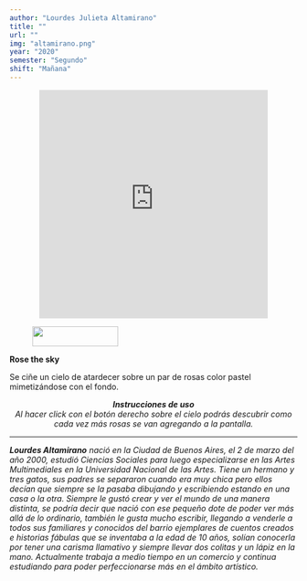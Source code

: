 ```yaml
---
author: "Lourdes Julieta Altamirano"
title: ""
url: ""
img: "altamirano.png"
year: "2020"
semester: "Segundo"
shift: "Mañana"
---
```


<!-- wp:html -->
<p align="center"><iframe width="400" height="400" frameborder="0" scrolling="no" style="width:400px; margin:0 auto!important;" src="https://editor.p5js.org/lulischmidt12/embed/E2qNQvlUK"></iframe></p>
<!-- /wp:html -->

<!-- wp:image {"id":604,"align":"center","width":150,"height":35} -->
<div class="wp-block-image"><figure class="aligncenter is-resized"><img src="https://am1-lacabanne.atamvirtual.com.ar/wp-content/uploads/2020/12/usabilidad-AM12020-siMobile.png" alt="" class="wp-image-604" width="150" height="35"/></figure></div>
<!-- /wp:image -->

<!-- wp:paragraph -->
<p><strong>Rose the sky</strong></p>
<!-- /wp:paragraph -->

<!-- wp:paragraph -->
<p>Se ciñe un cielo de atardecer sobre un par de rosas color pastel mimetizándose con el fondo.</p>
<!-- /wp:paragraph -->

<!-- wp:paragraph {"align":"center"} -->
<p style="text-align:center"><strong><em>Instrucciones de uso</em></strong><em><br>Al hacer click con el botón derecho sobre el cielo podrás descubrir como cada vez más rosas se van agregando a la pantalla.</em></p>
<!-- /wp:paragraph -->

<!-- wp:separator -->
<hr class="wp-block-separator"/>
<!-- /wp:separator -->

<!-- wp:paragraph -->
<p><strong><em>Lourdes Altamirano</em></strong><em> nació en la Ciudad de Buenos Aires, el 2 de marzo del año 2000, estudió Ciencias Sociales para luego especializarse en las Artes Multimediales en la Universidad Nacional de las Artes. Tiene un hermano y tres gatos, sus padres se separaron cuando era muy chica pero ellos decían que siempre se la pasaba dibujando y escribiendo estando en una casa o la otra. Siempre le gustó crear y ver el mundo de una manera distinta, se podría decir que nació con ese pequeño dote de poder ver más allá de lo ordinario, también le gusta mucho escribir, llegando a venderle a todos sus familiares y conocidos del barrio ejemplares de cuentos creados e historias fábulas que se inventaba a la edad de 10 años, solían conocerla por tener una carisma llamativo y siempre llevar dos colitas y un lápiz en la mano. Actualmente trabaja a medio tiempo en un comercio y continua estudiando para poder perfeccionarse más en el ámbito artístico.</em></p>
<!-- /wp:paragraph -->